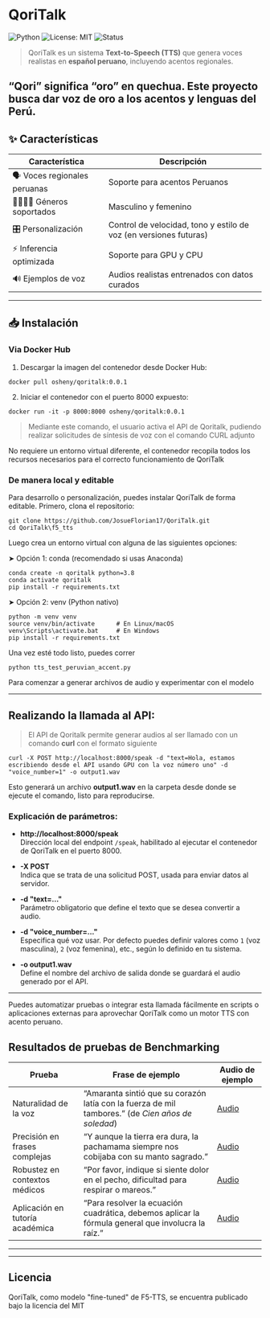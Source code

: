 # QoriTalk
![Python](https://img.shields.io/badge/Python-3.8%2B-blue)
![License: MIT](https://img.shields.io/badge/License-MIT-green.svg)
![Status](https://img.shields.io/badge/status-en%20desarrollo-yellow)

> QoriTalk es un sistema **Text-to-Speech (TTS)** que genera voces realistas en **español peruano**, incluyendo acentos regionales.

“Qori” significa “oro” en quechua. Este proyecto busca dar voz de oro a los acentos y lenguas del Perú.
---

## ✨ Características

| Característica                  | Descripción                                                                 |
|-------------------------------|-----------------------------------------------------------------------------|
| 🗣️ Voces regionales peruanas  | Soporte para acentos Peruanos                                                |
| 👨‍👩‍👧‍👦 Géneros soportados       | Masculino y femenino                                                       |
| 🎛️ Personalización            | Control de velocidad, tono y estilo de voz (en versiones futuras)          |
| ⚡ Inferencia optimizada       | Soporte para GPU y CPU                                                     |
| 🔊 Ejemplos de voz             | Audios realistas entrenados con datos curados                              |

---

## 📥 Instalación

### Via Docker Hub
1. Descargar la imagen del contenedor desde Docker Hub:

```
docker pull osheny/qoritalk:0.0.1
```

2. Iniciar el contenedor con el puerto 8000 expuesto:
```
docker run -it -p 8000:8000 osheny/qoritalk:0.0.1
```

> Mediante este comando, el usuario activa el API de Qoritalk, pudiendo realizar solicitudes de síntesis de voz con el comando CURL adjunto

No requiere un entorno virtual diferente, el contenedor recopila todos los recursos necesarios para el correcto funcionamiento de QoriTalk

### De manera local y editable
Para desarrollo o personalización, puedes instalar QoriTalk de forma editable. Primero, clona el repositorio:
```
git clone https://github.com/JosueFlorian17/QoriTalk.git
cd QoriTalk\f5_tts
```
Luego crea un entorno virtual con alguna de las siguientes opciones:

➤ Opción 1: conda (recomendado si usas Anaconda)
```
conda create -n qoritalk python=3.8
conda activate qoritalk
pip install -r requirements.txt
```

➤ Opción 2: venv (Python nativo)

```
python -m venv venv
source venv/bin/activate      # En Linux/macOS
venv\Scripts\activate.bat     # En Windows
pip install -r requirements.txt

```
Una vez esté todo listo, puedes correr
```
python tts_test_peruvian_accent.py
```
Para comenzar a generar archivos de audio y experimentar con el modelo

---
## Realizando la llamada al API:
> El API de Qoritalk permite generar audios al ser llamado con un comando **curl** con el formato siguiente
```
curl -X POST http://localhost:8000/speak -d "text=Hola, estamos escribiendo desde el API usando GPU con la voz número uno" -d "voice_number=1" -o output1.wav
```

Esto generará un archivo **output1.wav** en la carpeta desde donde se ejecute el comando, listo para reproducirse.

### Explicación de parámetros:

- **http://localhost:8000/speak**  
  Dirección local del endpoint `/speak`, habilitado al ejecutar el contenedor de QoriTalk en el puerto 8000.

- **-X POST**  
  Indica que se trata de una solicitud POST, usada para enviar datos al servidor.

- **-d "text=..."**  
  Parámetro obligatorio que define el texto que se desea convertir a audio.

- **-d "voice_number=..."**  
  Especifica qué voz usar. Por defecto puedes definir valores como `1` (voz masculina), `2` (voz femenina), etc., según lo definido en tu sistema.

- **-o output1.wav**  
  Define el nombre del archivo de salida donde se guardará el audio generado por el API.

---

Puedes automatizar pruebas o integrar esta llamada fácilmente en scripts o aplicaciones externas para aprovechar QoriTalk como un motor TTS con acento peruano.


## Resultados de pruebas de Benchmarking

| Prueba                          | Frase de ejemplo                                                                                   | Audio de ejemplo                        |
|--------------------------------|--------------------------------------------------------------------------------------------------|---------------------------------------|
| Naturalidad de la voz           | “Amaranta sintió que su corazón latía con la fuerza de mil tambores.” (de *Cien años de soledad*) | [Audio](ruta-o-link-al-audio1.wav)    |
| Precisión en frases complejas   | “Y aunque la tierra era dura, la pachamama siempre nos cobijaba con su manto sagrado.”             | [Audio](ruta-o-link-al-audio2.wav)    |
| Robustez en contextos médicos   | “Por favor, indique si siente dolor en el pecho, dificultad para respirar o mareos.”              | [Audio](ruta-o-link-al-audio3.wav)    |
| Aplicación en tutoría académica | “Para resolver la ecuación cuadrática, debemos aplicar la fórmula general que involucra la raíz.”| [Audio](ruta-o-link-al-audio4.wav)    |

---



---
## Licencia
QoriTalk, como modelo "fine-tuned" de F5-TTS, se encuentra publicado bajo la licencia del MIT 
